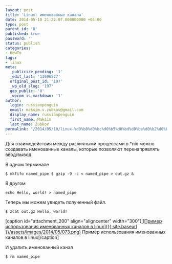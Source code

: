```yaml
---
layout: post
title: 'Linux: именованные каналы'
date: 2014-05-10 21:22:07.000000000 +04:00
type: post
parent_id: '0'
published: true
password: ''
status: publish
categories:
- HowTo
tags:
- linux
meta:
  _publicize_pending: '1'
  _edit_last: '13696577'
  original_post_id: '197'
  _wp_old_slug: '197'
  geo_public: '0'
  _wpcom_is_markdown: '1'
author:
  login: russianpenguin
  email: maksim.v.zubkov@gmail.com
  display_name: russianpenguin
  first_name: Maksim
  last_name: Zubkov
permalink: "/2014/05/10/linux-%d0%b8%d0%bc%d0%b5%d0%bd%d0%be%d0%b2%d0%b0%d0%bd%d0%bd%d1%8b%d0%b5-%d0%ba%d0%b0%d0%bd%d0%b0%d0%bb%d1%8b/"
---
```

Для взаимодействия между различными процессами в *nix можно создавать именованные каналы, которые позволяют перенапрявлять ввод/вывод.

В одном терминале

```
$ mkfifo named_pipe $ gzip -9 -c < named_pipe > out.gz &
```

В другом

```
echo Hello, world! > named_pipe
```

Теперь мы можем увидеть полученный файл.

```
$ zcat out.gz Hello, world!
```

[caption id="attachment_200" align="aligncenter" width="300"][![Пример использования именованных каналов в linux]({{ site.baseurl }}/assets/images/2014/05/073.png)](http://russianpenguin.files.wordpress.com/2014/05/073.png) Пример использования именованных каналов в linux[/caption]

И удалить именованный канал

```
$ rm named_pipe
```
